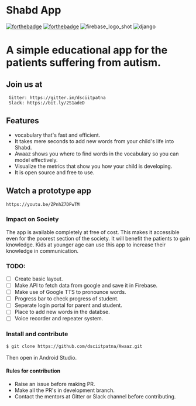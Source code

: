 # Shabd App

[![forthebadge](https://forthebadge.com/images/badges/built-for-android.svg)](http://forthebadge.com)
[![forthebadge](https://forthebadge.com/images/badges/made-with-java.svg)](http://forthebadge.com)
![firebase_logo_shot](https://user-images.githubusercontent.com/43731599/53020861-dc1daf00-347d-11e9-9de2-d7b209bf91c5.png)
![django](https://user-images.githubusercontent.com/43731599/53021010-39196500-347e-11e9-86dc-e32b7a0f7eda.png)

# A simple educational app for the patients suffering from autism.

## Join us at
```
 Gitter: https://gitter.im/dsciitpatna
 Slack: https://bit.ly/2S1adeD
```
## Features
* vocabulary that's fast and efficient.
* It takes mere seconds to add new words from your child's life into Shabd.
* Awaaz shows you where to find words in the vocabulary so you can model effectively.
* Visualize the metrics that show you how your child is developing.
* It is open source and free to use.

## Watch a prototype app

```sh
https://youtu.be/ZPnhZ7DFwTM
```

### Impact on Society
The app is available completely at free of cost. This makes it accessible even for the poorest section of the society. It will benefit the patients to gain knowledge. Kids at younger age can use this app to increase their knowledge in communication. 
### TODO:
- [ ] Create basic layout.
- [ ] Make API to fetch data from google and save it in Firebase.
- [ ] Make use of Google TTS to pronounce words.
- [ ] Progress bar to check progress of student.
- [ ] Seperate login portal for parent and student.
- [ ] Place to add new words in the databse.
- [ ] Voice recorder and repeater system.

### Install and contribute

```sh
$ git clone https://github.com/dsciitpatna/Awaaz.git
```
Then open in Android Studio.
#### Rules for contribution
* Raise an issue before making PR.
* Make all the PR's in development branch.
* Contact the mentors at Gitter or Slack channel before contributing.


